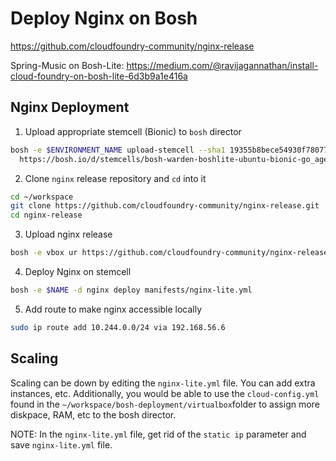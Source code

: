 # Deploy Nginx on Bosh
https://github.com/cloudfoundry-community/nginx-release

Spring-Music on Bosh-Lite: https://medium.com/@ravijagannathan/install-cloud-foundry-on-bosh-lite-6d3b9a1e416a

## Nginx Deployment
1. Upload appropriate stemcell (Bionic) to `bosh` director
```bash
bosh -e $ENVIRONMENT_NAME upload-stemcell --sha1 19355b8bece54930f78077290b7c1562ef45c1ee \
  https://bosh.io/d/stemcells/bosh-warden-boshlite-ubuntu-bionic-go_agent?v=1.115
```

2. Clone `nginx` release repository and `cd` into it

```bash
cd ~/workspace
git clone https://github.com/cloudfoundry-community/nginx-release.git
cd nginx-release
```
3. Upload nginx release

```bash
bosh -e vbox ur https://github.com/cloudfoundry-community/nginx-release/releases/download/1.21.6/nginx-release-1.21.6.tgz

```

4. Deploy Nginx on stemcell

```bash
bosh -e $NAME -d nginx deploy manifests/nginx-lite.yml
```

5. Add route to make nginx accessible locally

```bash
sudo ip route add 10.244.0.0/24 via 192.168.56.6
```

## Scaling
Scaling can be down by editing the `nginx-lite.yml` file. You can add extra instances, etc. Additionally, you would be able to use the `cloud-config.yml` found in the `~/workspace/bosh-deployment/virtualbox`folder to assign more diskpace, RAM, etc to the bosh director. 

NOTE: In the `nginx-lite.yml` file, get rid of the `static ip` parameter and save `nginx-lite.yml` file.

